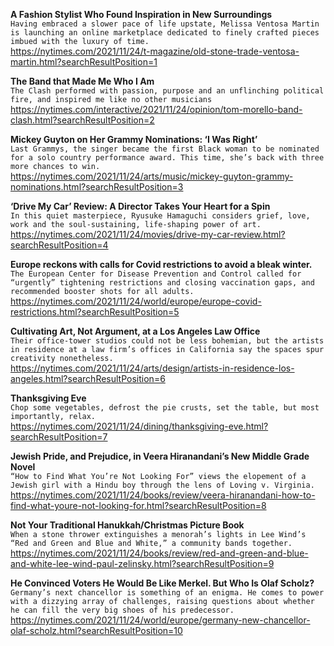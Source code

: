 **A Fashion Stylist Who Found Inspiration in New Surroundings**\
`Having embraced a slower pace of life upstate, Melissa Ventosa Martin is launching an online marketplace dedicated to finely crafted pieces imbued with the luxury of time.`\
https://nytimes.com/2021/11/24/t-magazine/old-stone-trade-ventosa-martin.html?searchResultPosition=1

**The Band that Made Me Who I Am**\
`The Clash performed with passion, purpose and an unflinching political fire, and inspired me like no other musicians`\
https://nytimes.com/interactive/2021/11/24/opinion/tom-morello-band-clash.html?searchResultPosition=2

**Mickey Guyton on Her Grammy Nominations: ‘I Was Right’**\
`Last Grammys, the singer became the first Black woman to be nominated for a solo country performance award. This time, she’s back with three more chances to win.`\
https://nytimes.com/2021/11/24/arts/music/mickey-guyton-grammy-nominations.html?searchResultPosition=3

**‘Drive My Car’ Review: A Director Takes Your Heart for a Spin**\
`In this quiet masterpiece, Ryusuke Hamaguchi considers grief, love, work and the soul-sustaining, life-shaping power of art.`\
https://nytimes.com/2021/11/24/movies/drive-my-car-review.html?searchResultPosition=4

**Europe reckons with calls for Covid restrictions to avoid a bleak winter.**\
`The European Center for Disease Prevention and Control called for  “urgently” tightening restrictions and closing vaccination gaps, and recommended booster shots for all adults.`\
https://nytimes.com/2021/11/24/world/europe/europe-covid-restrictions.html?searchResultPosition=5

**Cultivating Art, Not Argument, at a Los Angeles Law Office**\
`Their office-tower studios could not be less bohemian, but the artists in residence at a law firm’s offices in California say the spaces spur creativity nonetheless.`\
https://nytimes.com/2021/11/24/arts/design/artists-in-residence-los-angeles.html?searchResultPosition=6

**Thanksgiving Eve**\
`Chop some vegetables, defrost the pie crusts, set the table, but most importantly, relax.`\
https://nytimes.com/2021/11/24/dining/thanksgiving-eve.html?searchResultPosition=7

**Jewish Pride, and Prejudice, in Veera Hiranandani’s New Middle Grade Novel**\
`“How to Find What You’re Not Looking For” views the elopement of a Jewish girl with a Hindu boy through the lens of Loving v. Virginia.`\
https://nytimes.com/2021/11/24/books/review/veera-hiranandani-how-to-find-what-youre-not-looking-for.html?searchResultPosition=8

**Not Your Traditional Hanukkah/Christmas Picture Book**\
`When a stone thrower extinguishes a menorah’s lights in Lee Wind’s “Red and Green and Blue and White,” a community bands together.`\
https://nytimes.com/2021/11/24/books/review/red-and-green-and-blue-and-white-lee-wind-paul-zelinsky.html?searchResultPosition=9

**He Convinced Voters He Would Be Like Merkel. But Who Is Olaf Scholz?**\
`Germany’s next chancellor is something of an enigma. He comes to power with a dizzying array of challenges, raising questions about whether he can fill the very big shoes of his predecessor.`\
https://nytimes.com/2021/11/24/world/europe/germany-new-chancellor-olaf-scholz.html?searchResultPosition=10


